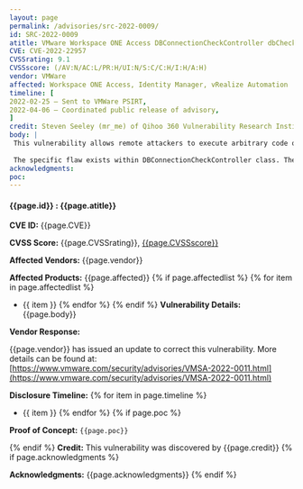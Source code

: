 ```yaml
---
layout: page
permalink: /advisories/src-2022-0009/
id: SRC-2022-0009
atitle: VMware Workspace ONE Access DBConnectionCheckController dbCheck JDBC Injection Remote Code Execution Vulnerability
CVE: CVE-2022-22957
CVSSrating: 9.1
CVSSscore: (/AV:N/AC:L/PR:H/UI:N/S:C/C:H/I:H/A:H)
vendor: VMWare
affected: Workspace ONE Access, Identity Manager, vRealize Automation
timeline: [
2022-02-25 – Sent to VMWare PSIRT,
2022-04-06 – Coordinated public release of advisory,
]
credit: Steven Seeley (mr_me) of Qihoo 360 Vulnerability Research Institute
body: |
 This vulnerability allows remote attackers to execute arbitrary code on affected installations of VMware Workspace ONE Access. Although authentication is required to exploit this vulnerability, the existing authentication mechanism can be bypassed.
 
 The specific flaw exists within DBConnectionCheckController class. The issue results from the lack of proper validation of a user-supplied string before using it to perform a database connection. An attacker can leverage this vulnerability to execute code in the context of the horizon user.
acknowledgments:
poc:
---
```


#### **{{page.id}} : {{page.atitle}}**

**CVE ID:**
{{page.CVE}}

**CVSS Score:**
{{page.CVSSrating}}, [{{page.CVSSscore}}](https://nvd.nist.gov/vuln-metrics/cvss/v3-calculator?vector={{page.CVSSscore}})

**Affected Vendors:**
{{page.vendor}}

**Affected Products:**
{{page.affected}}
{% if page.affectedlist %}
{% for item in page.affectedlist %}
  - {{ item }}
{% endfor %}
{% endif %}
**Vulnerability Details:**
{{page.body}}

**Vendor Response:**

{{page.vendor}} has issued an update to correct this vulnerability. More details can be found at: [https://www.vmware.com/security/advisories/VMSA-2022-0011.html](https://www.vmware.com/security/advisories/VMSA-2022-0011.html)

**Disclosure Timeline:**
{% for item in page.timeline %}
  - {{ item }}
{% endfor %}
{% if page.poc %}

**Proof of Concept:**
```{{page.poc}}```

{% endif %}
**Credit:**
This vulnerability was discovered by {{page.credit}}
{% if page.acknowledgments %}

**Acknowledgments:**
{{page.acknowledgments}}
{% endif %}
